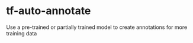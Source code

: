 # tf-auto-annotate
Use a pre-trained or partially trained model to create annotations for more training data
